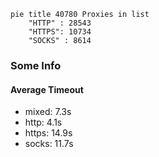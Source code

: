 
```mermaid
pie title 40780 Proxies in list
    "HTTP" : 28543
    "HTTPS": 10734
    "SOCKS" : 8614
```

### Some Info
#### Average Timeout

- mixed: 7.3s
- http: 4.1s
- https: 14.9s
- socks: 11.7s